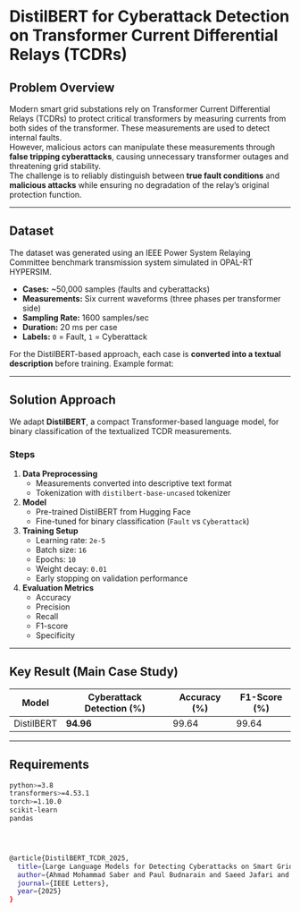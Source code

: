 # DistilBERT for Cyberattack Detection on Transformer Current Differential Relays (TCDRs)

## Problem Overview
Modern smart grid substations rely on Transformer Current Differential Relays (TCDRs) to protect critical transformers by measuring currents from both sides of the transformer. These measurements are used to detect internal faults.  
However, malicious actors can manipulate these measurements through **false tripping cyberattacks**, causing unnecessary transformer outages and threatening grid stability.  
The challenge is to reliably distinguish between **true fault conditions** and **malicious attacks** while ensuring no degradation of the relay’s original protection function.

---

## Dataset
The dataset was generated using an IEEE Power System Relaying Committee benchmark transmission system simulated in OPAL-RT HYPERSIM.

- **Cases:** ~50,000 samples (faults and cyberattacks)  
- **Measurements:** Six current waveforms (three phases per transformer side)  
- **Sampling Rate:** 1600 samples/sec  
- **Duration:** 20 ms per case  
- **Labels:** `0` = Fault, `1` = Cyberattack  

For the DistilBERT-based approach, each case is **converted into a textual description** before training. Example format:


---

## Solution Approach
We adapt **DistilBERT**, a compact Transformer-based language model, for binary classification of the textualized TCDR measurements.

### Steps
1. **Data Preprocessing**
   - Measurements converted into descriptive text format
   - Tokenization with `distilbert-base-uncased` tokenizer
2. **Model**
   - Pre-trained DistilBERT from Hugging Face
   - Fine-tuned for binary classification (`Fault` vs `Cyberattack`)
3. **Training Setup**
   - Learning rate: `2e-5`
   - Batch size: `16`
   - Epochs: `10`
   - Weight decay: `0.01`
   - Early stopping on validation performance
4. **Evaluation Metrics**
   - Accuracy
   - Precision
   - Recall
   - F1-score
   - Specificity

---

## Key Result (Main Case Study)
| Model        | Cyberattack Detection (%) | Accuracy (%) | F1-Score (%) |
|--------------|---------------------------|--------------|--------------|
| DistilBERT   | **94.96**                  | 99.64        | 99.64        |

---

## Requirements
```bash
python>=3.8
transformers>=4.53.1
torch>=1.10.0
scikit-learn
pandas




@article{DistilBERT_TCDR_2025,
  title={Large Language Models for Detecting Cyberattacks on Smart Grid Protective Relays},
  author={Ahmad Mohammad Saber and Paul Budnarain and Saeed Jafari and Zhengmao Ouyang and Amr Youssef and Deepa Kundur},
  journal={IEEE Letters},
  year={2025}
}


